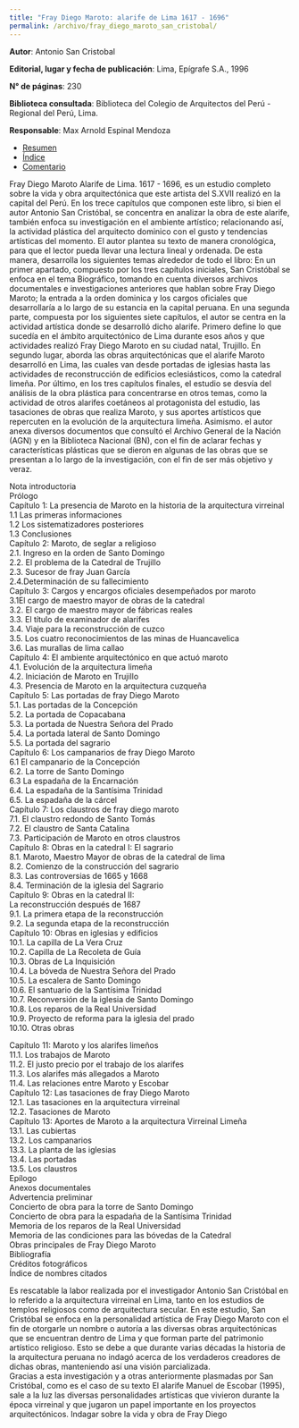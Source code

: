 ```yaml
---
title: "Fray Diego Maroto: alarife de Lima 1617 - 1696"
permalink: /archivo/fray_diego_maroto_san_cristobal/
---
```


**Autor**: Antonio San Cristobal

**Editorial, lugar y fecha de publicación**: Lima, Epígrafe S.A., 1996

**N° de páginas**: 230

**Biblioteca consultada**: Biblioteca del Colegio de Arquitectos del Perú - Regional del Perú, Lima.

**Responsable**: Max Arnold Espinal Mendoza
  
<ul class="nav nav-tabs">
  <li class="active"><a href="#resumen" data-toggle="tab">Resumen</a></li>
  <li><a href="#indice" data-toggle="tab">Índice</a></li>
  <li><a href="#comentario" data-toggle="tab">Comentario</a></li>
</ul>
<div id="myTabContent" class="tab-content">
  <div class="tab-pane fade active in" id="resumen">
    <p>Fray Diego Maroto Alarife de Lima. 1617 - 1696, es un estudio completo sobre la vida y obra arquitectónica que este artista del S.XVII realizó en la capital del Perú. En los trece capítulos que componen este libro, si bien el autor Antonio San Cristóbal, se concentra en analizar la obra de este alarife, también enfoca su investigación en el ambiente artístico; relacionando así, la actividad plástica del arquitecto dominico con el gusto y tendencias artísticas del momento. 
El autor plantea su texto de manera cronológica, para que el lector pueda llevar una lectura lineal y ordenada. De esta manera, desarrolla los siguientes temas alrededor de todo el libro:
En un primer apartado, compuesto por los tres capítulos iniciales, San Cristóbal se enfoca en el tema Biográfico, tomando en cuenta diversos archivos documentales e investigaciones anteriores que hablan sobre Fray Diego Maroto; la entrada a la orden dominica y los cargos oficiales que desarrollaría a lo largo de su estancia en la capital peruana. 
En una segunda parte, compuesta por los siguientes siete capítulos, el autor se centra en la actividad artística donde se desarrolló dicho alarife. Primero define lo que sucedía en el ámbito arquitectónico de Lima durante esos años y que actividades realizó Fray Diego Maroto en su ciudad natal, Trujillo. En segundo lugar, aborda las obras arquitectónicas que el alarife Maroto desarrolló en Lima, las cuales van desde portadas de iglesias hasta las actividades de reconstrucción de edificios eclesiásticos, como la catedral limeña.
Por último, en los tres capítulos finales, el estudio se desvía del análisis de la obra plástica para concentrarse en otros temas, como la actividad de otros alarifes coetáneos al protagonista del estudio, las tasaciones de obras que realiza Maroto, y sus aportes artísticos que repercuten en la evolución de la arquitectura limeña.
Asimismo. el autor anexa diversos documentos que consultó el Archivo General de la Nación (AGN) y en la Biblioteca Nacional (BN), con el fin de aclarar fechas y características plásticas que se dieron en algunas de las obras que se presentan a lo largo de la investigación, con el fin de ser más objetivo y veraz.
</p>
  </div>
  <div class="tab-pane fade" id="indice">
    Nota introductoria<br>                                                                                                               
Prólogo<br>                                                                                                                    
Capítulo 1: La presencia  de Maroto en la historia de la arquitectura virreinal<br> 
1.1 Las primeras informaciones<br>                                                                                           
1.2 Los sistematizadores posteriores <br>                                                                                  
1.3 Conclusiones<br>                                                                                                                  
Capítulo 2: Maroto, de seglar a religioso<br>
2.1. Ingreso en la orden de Santo Domingo<br>                                                                        
2.2. El problema de la Catedral de Trujillo<br>                                                                         
2.3. Sucesor de fray Juan García<br>                                                                                         
2.4.Determinación de su fallecimiento <br>                                                                               
Capítulo 3: Cargos y encargos oficiales desempeñados por maroto<br>
3.1El cargo de maestro mayor de obras de la catedral<br>                                                        
3.2. El cargo de maestro mayor de fábricas reales<br>  
3.3. El título de examinador de alarifes<br> 
3.4. Viaje para la reconstrucción de cuzco <br>
3.5. Los cuatro reconocimientos de las minas de Huancavelica <br>
3.6. Las murallas de lima callao <br>
Capítulo 4: El ambiente arquitectónico en que actuó maroto<br>
4.1. Evolución de la arquitectura limeña <br>
4.2. Iniciación de Maroto en Trujillo <br>
4.3. Presencia de Maroto en la arquitectura cuzqueña <br>
Capítulo 5: Las portadas de fray Diego Maroto<br>
5.1. Las portadas de la Concepción <br>
5.2. La portada de Copacabana <br>
5.3. La portada de Nuestra Señora del Prado <br>
5.4. La portada lateral de Santo Domingo <br>
5.5. La portada del sagrario <br>
Capítulo 6: Los campanarios de fray Diego Maroto<br>
6.1 El campanario de la Concepción <br>
6.2. La torre de Santo Domingo <br>
6.3 La espadaña de la Encarnación<br>
6.4. La espadaña de la Santísima Trinidad <br>
6.5. La espadaña de la cárcel <br>
Capítulo 7: Los claustros de fray diego maroto<br>
7.1. El claustro redondo de Santo Tomás <br>
7.2. El claustro de Santa Catalina <br>
7.3. Participación de Maroto en otros claustros <br>
Capítulo 8: Obras en la catedral I: El sagrario<br>
8.1. Maroto, Maestro Mayor de obras de la catedral de lima <br>
8.2. Comienzo de la construcción del sagrario <br>
8.3. Las controversias de 1665 y 1668 <br>
8.4. Terminación de la iglesia del Sagrario<br> 
Capítulo 9: Obras en la catedral II: <br>
La reconstrucción después de 1687<br>
9.1. La primera etapa de la reconstrucción <br>
9.2. La segunda etapa de la reconstrucción <br>
Capítulo 10: Obras en iglesias y edificios<br>
10.1. La capilla de La Vera Cruz <br>
10.2. Capilla de La Recoleta de Guía <br>
10.3. Obras de La Inquisición <br>
10.4. La bóveda de Nuestra Señora del Prado <br>
10.5. La escalera de Santo Domingo <br>
10.6. El santuario de la Santísima Trinidad <br>
10.7. Reconversión de la iglesia de Santo Domingo <br>
10.8. Los reparos de la Real Universidad <br>
10.9. Proyecto de reforma para la iglesia del prado <br>
10.10. Otras obras <br>

Capítulo  11: Maroto y los alarifes limeños<br>
11.1. Los trabajos de Maroto <br>
11.2. El justo precio por el trabajo de los alarifes<br> 
11.3. Los alarifes más allegados a Maroto <br>
11.4. Las relaciones entre Maroto y Escobar <br>
Capítulo 12: Las tasaciones de fray Diego Maroto <br>
12.1. Las tasaciones en la arquitectura virreinal <br>
12.2. Tasaciones de Maroto <br>
Capítulo 13: Aportes de Maroto a la arquitectura Virreinal Limeña<br>
13.1. Las cubiertas <br>
13.2. Los campanarios <br>
13.3. La planta de las iglesias<br> 
13.4. Las portadas <br>
13.5. Los claustros <br>
Epílogo<br>
Anexos documentales <br>
Advertencia preliminar <br>
Concierto de obra para la torre de Santo Domingo<br> 
Concierto de obra para la espadaña de la Santísima Trinidad <br>
Memoria de los reparos de la Real Universidad <br>
Memoria de las condiciones para las bóvedas de la Catedral <br>
Obras principales de Fray Diego Maroto <br>
Bibliografía <br>
Créditos fotográficos<br>
Índice de nombres citados <br>

  </div>
  <div class="tab-pane fade" id="comentario">
    <p>Es rescatable la labor realizada por el investigador Antonio San Cristóbal en lo referido a la arquitectura virreinal en Lima, tanto en los estudios de templos religiosos como de arquitectura secular. En este estudio, San Cristóbal se enfoca en la personalidad artística de Fray Diego Maroto con el fin de otorgarle un nombre o autoría a las diversas obras arquitectónicas que se encuentran dentro de Lima y que forman parte del patrimonio artístico religioso. Esto se debe a que durante varias décadas la historia de la arquitectura peruana no indagó acerca de los verdaderos creadores de dichas obras, manteniendo así una visión parcializada.<br>
Gracias a esta investigación y a otras anteriormente plasmadas por San Cristóbal, como es el caso de su texto El alarife Manuel de Escobar (1995), sale a la luz las diversas personalidades artísticas que vivieron durante la época virreinal y que jugaron un papel importante en los proyectos arquitectónicos. Indagar sobre la vida y obra de Fray Diego  
    </p>
  </div>
</div>
